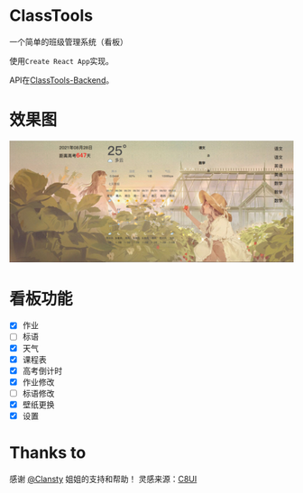 # ClassTools

一个简单的班级管理系统（看板）

使用`Create React App`实现。

API在[ClassTools-Backend](https://github.com/rain15z3/ClassTools-Backend)。

# 效果图

![preview](./preview.png)

# 看板功能

- [x] 作业
- [ ] 标语
- [x] 天气
- [x] 课程表
- [x] 高考倒计时
- [x] 作业修改
- [ ] 标语修改
- [x] 壁纸更换
- [x] 设置

# Thanks to

感谢 [@Clansty](https://github.com/Clansty) 姐姐的支持和帮助！ 灵感来源：[C8UI](https://github.com/Clansty/C8UI)
